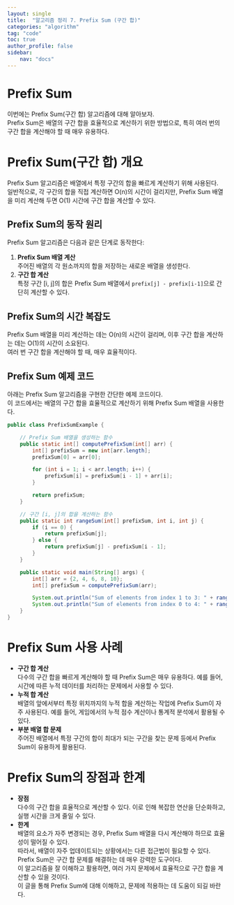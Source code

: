 ```yaml
---
layout: single  
title:  "알고리즘 정리 7. Prefix Sum (구간 합)"  
categories: "algorithm"  
tag: "code"  
toc: true  
author_profile: false  
sidebar:  
    nav: "docs"  
---
```


# Prefix Sum
이번에는 Prefix Sum(구간 합) 알고리즘에 대해 알아보자.  
Prefix Sum은 배열의 구간 합을 효율적으로 계산하기 위한 방법으로, 특히 여러 번의 구간 합을 계산해야 할 때 매우 유용하다.  

# Prefix Sum(구간 합) 개요
Prefix Sum 알고리즘은 배열에서 특정 구간의 합을 빠르게 계산하기 위해 사용된다.  
일반적으로, 각 구간의 합을 직접 계산하면 O(n)의 시간이 걸리지만, Prefix Sum 배열을 미리 계산해 두면 O(1) 시간에 구간 합을 계산할 수 있다.  

## Prefix Sum의 동작 원리
Prefix Sum 알고리즘은 다음과 같은 단계로 동작한다:  
1. **Prefix Sum 배열 계산**  
   주어진 배열의 각 원소까지의 합을 저장하는 새로운 배열을 생성한다.  
2. **구간 합 계산**  
   특정 구간 [i, j]의 합은 Prefix Sum 배열에서 `prefix[j] - prefix[i-1]`으로 간단히 계산할 수 있다.  
## Prefix Sum의 시간 복잡도
Prefix Sum 배열을 미리 계산하는 데는 O(n)의 시간이 걸리며, 이후 구간 합을 계산하는 데는 O(1)의 시간이 소요된다.  
여러 번 구간 합을 계산해야 할 때, 매우 효율적이다.  

## Prefix Sum 예제 코드
아래는 Prefix Sum 알고리즘을 구현한 간단한 예제 코드이다.  
이 코드에서는 배열의 구간 합을 효율적으로 계산하기 위해 Prefix Sum 배열을 사용한다.  

```java
public class PrefixSumExample {

    // Prefix Sum 배열을 생성하는 함수
    public static int[] computePrefixSum(int[] arr) {
        int[] prefixSum = new int[arr.length];
        prefixSum[0] = arr[0];

        for (int i = 1; i < arr.length; i++) {
            prefixSum[i] = prefixSum[i - 1] + arr[i];
        }

        return prefixSum;
    }

    // 구간 [i, j]의 합을 계산하는 함수
    public static int rangeSum(int[] prefixSum, int i, int j) {
        if (i == 0) {
            return prefixSum[j];
        } else {
            return prefixSum[j] - prefixSum[i - 1];
        }
    }

    public static void main(String[] args) {
        int[] arr = {2, 4, 6, 8, 10};
        int[] prefixSum = computePrefixSum(arr);

        System.out.println("Sum of elements from index 1 to 3: " + rangeSum(prefixSum, 1, 3));  // 출력: 18 (4 + 6 + 8)
        System.out.println("Sum of elements from index 0 to 4: " + rangeSum(prefixSum, 0, 4));  // 출력: 30 (2 + 4 + 6 + 8 + 10)
    }
}
```

# Prefix Sum 사용 사례
- **구간 합 계산**  
  다수의 구간 합을 빠르게 계산해야 할 때 Prefix Sum은 매우 유용하다. 예를 들어, 시간에 따른 누적 데이터를 처리하는 문제에서 사용할 수 있다.  
- **누적 합 계산**  
  배열의 앞에서부터 특정 위치까지의 누적 합을 계산하는 작업에 Prefix Sum이 자주 사용된다. 예를 들어, 게임에서의 누적 점수 계산이나 통계적 분석에서 활용될 수 있다.  
- **부분 배열 합 문제**  
  주어진 배열에서 특정 구간의 합이 최대가 되는 구간을 찾는 문제 등에서 Prefix Sum이 유용하게 활용된다.  
# Prefix Sum의 장점과 한계
- **장점**  
  다수의 구간 합을 효율적으로 계산할 수 있다. 이로 인해 복잡한 연산을 단순화하고, 실행 시간을 크게 줄일 수 있다.  
- **한계**  
  배열의 요소가 자주 변경되는 경우, Prefix Sum 배열을 다시 계산해야 하므로 효율성이 떨어질 수 있다.  
  따라서, 배열이 자주 업데이트되는 상황에서는 다른 접근법이 필요할 수 있다.  
Prefix Sum은 구간 합 문제를 해결하는 데 매우 강력한 도구이다.  
이 알고리즘을 잘 이해하고 활용하면, 여러 가지 문제에서 효율적으로 구간 합을 계산할 수 있을 것이다.  
이 글을 통해 Prefix Sum에 대해 이해하고, 문제에 적용하는 데 도움이 되길 바란다.  